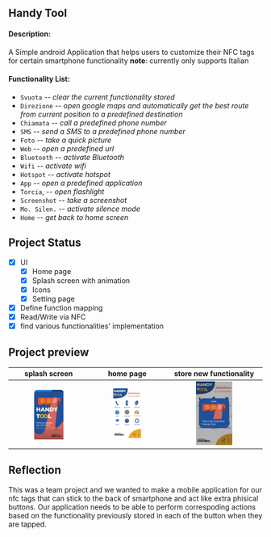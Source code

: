 ## Handy Tool
#### Description:
A Simple android Application that helps users to customize their NFC tags for certain smartphone functionality 
**note**: currently only supports Italian

#### Functionality List: 

- `Svuota`      -- *clear the current functionality stored*       
- `Direzione`   -- *open google maps and automatically get the best route from current position to a predefined destination*      
- `Chiamata`    -- *call a predefined phone number*      
- `SMS`         -- *send a SMS to a predefined phone number*            
- `Foto`        -- *take a quick picture*            
- `Web`         -- *open a predefined url*            
- `Bluetooth`   -- *activate Bluetooth*
- `Wifi`        -- *activate wifi*
- `Hotspot`     -- *activate hotspot*
- `App`         -- *open a predefined application*
- `Torcia`,     -- *open flashlight*
- `Screenshot`  -- *take a screenshot* 
- `Mo. Silen.`  -- *activate silence mode*
- `Home`        -- *get back to home screen* 

## Project Status
- [x] UI
    + [x] Home page
    + [x] Splash screen with animation
    + [x] Icons
    + [x] Setting page
- [x] Define function mapping
- [x] Read/Write via NFC
- [x] find various functionalities' implementation 

## Project preview
splash screen          | home page          | store new functionality
:-------------------------:|:-------------------------:|:-------------------------:|
<img src="_app_screen_1_white.png" width="40%"></img> |<img src="_app_screen_2_white.png" width="40%"></img> | <img src="_app_screen_3_white.png" width="40%"></img>

## Reflection

This was a team project and we wanted to make a mobile application for our nfc tags that can stick to the back of smartphone and act like extra phisical buttons. Our application needs to be able to perform correspoding actions based on the functionality previously stored in each of the button when they are tapped. 
